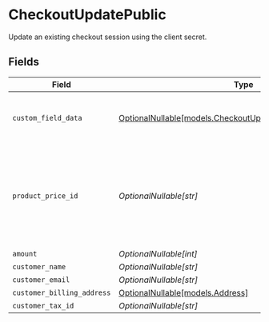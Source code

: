 # CheckoutUpdatePublic

Update an existing checkout session using the client secret.


## Fields

| Field                                                                                                            | Type                                                                                                             | Required                                                                                                         | Description                                                                                                      |
| ---------------------------------------------------------------------------------------------------------------- | ---------------------------------------------------------------------------------------------------------------- | ---------------------------------------------------------------------------------------------------------------- | ---------------------------------------------------------------------------------------------------------------- |
| `custom_field_data`                                                                                              | [OptionalNullable[models.CheckoutUpdatePublicCustomFieldData]](../models/checkoutupdatepubliccustomfielddata.md) | :heavy_minus_sign:                                                                                               | Key-value object storing custom field values.                                                                    |
| `product_price_id`                                                                                               | *OptionalNullable[str]*                                                                                          | :heavy_minus_sign:                                                                                               | ID of the product price to checkout. Must correspond to a price linked to the same product.                      |
| `amount`                                                                                                         | *OptionalNullable[int]*                                                                                          | :heavy_minus_sign:                                                                                               | N/A                                                                                                              |
| `customer_name`                                                                                                  | *OptionalNullable[str]*                                                                                          | :heavy_minus_sign:                                                                                               | N/A                                                                                                              |
| `customer_email`                                                                                                 | *OptionalNullable[str]*                                                                                          | :heavy_minus_sign:                                                                                               | N/A                                                                                                              |
| `customer_billing_address`                                                                                       | [OptionalNullable[models.Address]](../models/address.md)                                                         | :heavy_minus_sign:                                                                                               | N/A                                                                                                              |
| `customer_tax_id`                                                                                                | *OptionalNullable[str]*                                                                                          | :heavy_minus_sign:                                                                                               | N/A                                                                                                              |